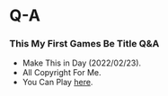 # Q-A
### This My First Games Be Title Q&A 
  - Make This in Day (2022/02/23).
  - All Copyright For Me.
  - You Can Play [here](https://Thomas-Emad.github.io/Q-A/).
